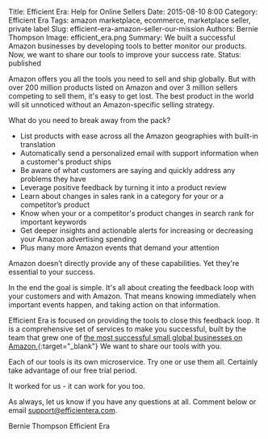 Title: Efficient Era: Help for Online Sellers
Date: 2015-08-10 8:00
Category: Efficient Era
Tags: amazon marketplace, ecommerce, marketplace seller, private label
Slug: efficient-era-amazon-seller-our-mission
Authors: Bernie Thompson
Image: efficient_era.png
Summary: We built a successful Amazon businesses by developing tools to better monitor our products. Now, we want to share our tools to improve your success rate.
Status: published

Amazon offers you all the tools you need to sell and ship globally. But with over 200 million products listed on Amazon and over 3 million sellers competing to sell them, it's easy to get lost. The best product in the world will sit unnoticed without an Amazon-specific selling strategy.

What do you need to break away from the pack?

* List products with ease across all the Amazon geographies with built-in translation
* Automatically send a personalized email with support information when a customer's product ships
* Be aware of what customers are saying and quickly address any problems they have
* Leverage positive feedback by turning it into a product review
* Learn about changes in sales rank in a category for your or a competitor’s product 
* Know when your or a competitor's product changes in search rank for important keywords
* Get deeper insights and actionable alerts for increasing or decreasing your Amazon advertising spending
* Plus many more Amazon events that demand your attention

Amazon doesn’t directly provide any of these capabilities. Yet they're essential to your success.

In the end the goal is simple. It's all about creating the feedback loop with your customers and with Amazon. That means knowing immediately when important events happen, and taking action on that information.

Efficient Era is focused on providing the tools to close this feedback loop. It is a comprehensive set of services to make you successful, built by the team that grew one of [the most successful small global businesses on Amazon.](http://www.cnn.com/2014/09/03/business/thanks-to-amazon-tiny-sellers/index.html "CNN Article"){:target="_blank"} We want to share our tools with you.

Each of our tools is its own microservice. Try one or use them all. Certainly take advantage of our free trial period. 

It worked for us - it can work for you too.

As always, let us know if you have any questions at all. Comment below or email [support@efficientera.com](mailto:support@efficientera.com).  

Bernie Thompson
Efficient Era
